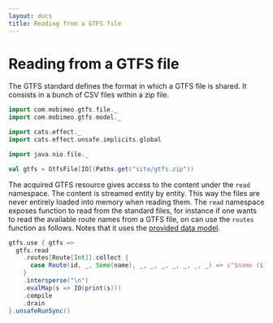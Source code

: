 ```yaml
---
layout: docs
title: Reading from a GTFS file
---
```

# Reading from a GTFS file

The GTFS standard defines the format in which a GTFS file is shared. It consists in a bunch of CSV files within a zip file.

```scala mdoc
import com.mobimeo.gtfs.file._
import com.mobimeo.gtfs.model._

import cats.effect._
import cats.effect.unsafe.implicits.global

import java.nio.file._

val gtfs = GtfsFile[IO](Paths.get("site/gtfs.zip"))
```

The acquired GTFS resource gives access to the content under the `read` namespace. The content is streamed entity by entity. This way the files are never entirely loaded into memory when reading them. The `read` namespace exposes function to read from the standard files, for instance if one wants to read the available route names from a GTFS file, on can use the `routes` function as follows. Notes that it uses the [provided data model][gtfs-model].

```scala mdoc
gtfs.use { gtfs =>
  gtfs.read
    .routes[Route[Int]].collect {
      case Route(id, _, Some(name), _, _, _, _, _, _, _) => s"$name ($id)"
    }
    .intersperse("\n")
    .evalMap(s => IO(print(s)))
    .compile
    .drain
}.unsafeRunSync()
```

[gtfs-model]: ../../
